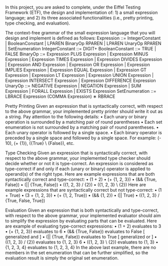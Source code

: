 
In this project, you are asked to complete, under the Eiffel Testing Framework (ETF), the design and
implementation of: 1) a small expression language; and 2) its three associated functionalities (i.e., pretty
printing, type checking, and evaluation).

The context-free grammar of the small expression language that you will design and implement is defined as
follows:
Expression ::= IntegerConstant
| BooleanConstant
| LPAREN BinaryOp RPAREN
| LPAREN UnaryOp RPAREN
| SetEnumeration
IntegerConstant ::= DIGIT+
BooleanConstant ::= TRUE
| FALSE
BinaryOp ::= Expression PLUS Expression
| Expression MINUS Expression
| Expression TIMES Expression
| Expression DIVIDES Expression
| Expression AND Expression
| Expression OR Expression
| Expression IMPLIES Expression
| Expression EQUAL Expression
| Expression GT Expression
| Expression LT Expression
| Expression UNION Expression
| Expression INTERSECT Expression
| Expression DIFFERENCE Expression
UnaryOp ::= NEGATIVE Expression
| NEGATION Expression
| SUM Expression
| FORALL Expression
| EXISTS Expression
SetEnumeration ::= LBRACE Expression (COMMA Expression)
∗ RBRACE


 Pretty Printing
Given an expression that is syntactically correct, with respect to the above grammar, your implemented
pretty printer should write it out as a string. Pay attention to the following details:
• Each unary or binary operation is surrounded by a matching pair of round parentheses
• Each set enumeration is not surrounded by a matching pair of round parentheses.
• Each unary operator is followed by a single space.
• Each binary operator is preceded by a single space and followed by a single space.
For example: (- 10), (+ {1}), ({True} \ {False}), etc.


Type Checking
Given an expression that is syntactically correct, with respect to the above grammar, your implemented type
checker should decide whether or not it is type-correct. An expression is considered as type-correct if and
only if each (unary or binary) operator is applied to operand(s) of the right type.
Here are example expressions that are both syntactically correct and type-correct:
• (1 + 2)
• (+ {1, 2, 3})
• (&& {True, False})
• (|| {True, False})
• ({1, 2, 3} \/ {2})
• ({1, 2, 3} \ {2})
Here are example expressions that are syntactically correct but not type-correct:
• (1 + True)
• (3 + {1, 2, 3})
• (+ {1, 2, True})
• (&& {1, 2})
• (|| True)
• ({1, 2, 3} \/ {True, False, True})


 Evaluation
Given an expression that is both syntactically and type-correct, with respect to the above grammar, your
implemented evaluator should aim to simplify the expression by evaluating parts that can be evaluated.
Here are example of evaluating type-correct expressions:
• (1 + 2) evaluates to 3
• (+ {1, 2, 3}) evaluates to 6
• (&& {True, False}) evaluates to False [ generalized and ]
• (|| {True, False}) evaluates to True [ generalized or ]
• ({1, 2, 3} \/ {2}) evaluates to {1, 2, 3}
6
• ({1, 2, 3} \ {2}) evaluates to {1, 3}
• {1, 2, 3, 4} evaluates to {1, 2, 3, 4}
In the above last example, there are no members in the set enumeration that can be further simplified, so
the evaluation result is simply the original set enumeration.

